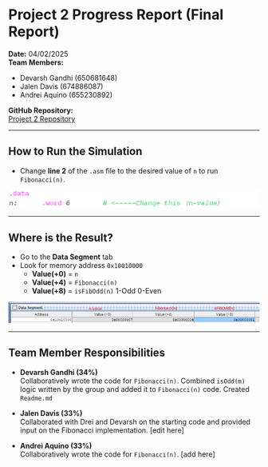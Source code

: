 # Project 2 Progress Report (Final Report)

**Date:** 04/02/2025  
**Team Members:**

- Devarsh Gandhi (650681648)
- Jalen Davis (674886087)
- Andrei Aquino (655230892)

**GitHub Repository:**  
[Project 2 Repository](https://github.com/devy03/ECE-366-Projects)

---

## How to Run the Simulation

- Change **line 2** of the `.asm` file to the desired value of `n` to run `Fibonacci(n)`.

![alt text](image-1.png)

---

## Where is the Result?

- Go to the **Data Segment** tab
- Look for memory address `0x10010000`
  - **Value(+0)** = `n`
  - **Value(+4)** = `Fibonacci(n)`
  - **Value(+8)** = `isFibOdd(n)` 1-Odd 0-Even

![alt text](image.png)

---

## Team Member Responsibilities

- **Devarsh Gandhi (34%)**  
  Collaboratively wrote the code for `Fibonacci(n)`. Combined `isOdd(m)` logic written by the group and added it to `Fibonacci(n)` code. Created `Readme.md`

- **Jalen Davis (33%)**  
  Collaborated with Drei and Devarsh on the starting code and provided input on the Fibonacci implementation. [edit here]

- **Andrei Aquino (33%)**  
  Collaboratively wrote the code for `Fibonacci(n)`. [add here]
